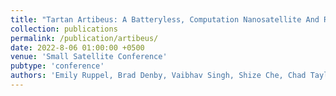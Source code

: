 ```yaml
---
title: "Tartan Artibeus: A Batteryless, Computation Nanosatellite And Research Platform"
collection: publications
permalink: /publication/artibeus/
date: 2022-8-06 01:00:00 +0500
venue: 'Small Satellite Conference'
pubtype: 'conference'
authors: 'Emily Ruppel, Brad Denby, Vaibhav Singh, Shize Che, Chad Taylor, Fayyaz Zaidi, Swarun Kumar, Brandon Lucia'
---
```

